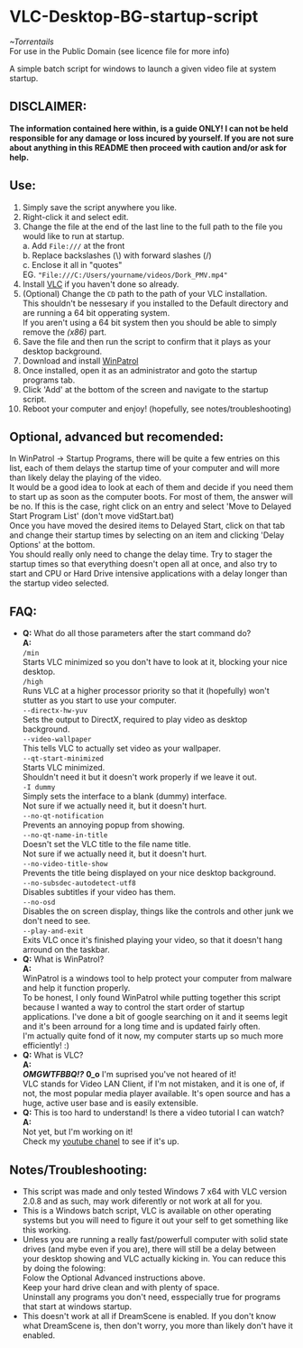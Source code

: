 VLC-Desktop-BG-startup-script
=============================

*~Torrentails*  
For use in the Public Domain (see licence file for more info)

A simple batch script for windows to launch a given video file at system startup.

DISCLAIMER:
-----------------------------

**The information contained here within, is a guide ONLY! I can not be held responsible for any damage or loss incured by yourself. If you are not sure about anything in this README then proceed with caution and/or ask for help.**

Use:
-----------------------------

1.  Simply save the script anywhere you like. 
2.  Right-click it and select edit. 
3.  Change the file at the end of the last line to the full path to the file you would like to run at startup.  
    a. Add `File:///` at the front  
    b. Replace backslashes (\\) with forward slashes (/)  
    c. Enclose it all in "quotes"  
    EG. `"File:///C:/Users/yourname/videos/Dork_PMV.mp4"`    
4.  Install [VLC](http://www.videolan.org/vlc/download-windows.html) if you haven't done so already. 
5.  (Optional) Change the `CD` path to the path of your VLC installation.      
    This shouldn't be nessesary if you installed to the Default directory and are running a 64 bit opperating system.  
    If you aren't using a 64 bit system then you should be able to simply remove the *(x86)* part. 
6.  Save the file and then run the script to confirm that it plays as your desktop background. 
7.  Download and install [WinPatrol](http://www.winpatrol.com/) 
8.  Once installed, open it as an administrator and goto the startup programs tab. 
9.  Click 'Add' at the bottom of the screen and navigate to the startup script. 
10. Reboot your computer and enjoy! (hopefully, see notes/troubleshooting) 

Optional, advanced but recomended:
-----------------------------

In WinPatrol -> Startup Programs, there will be quite a few entries on this list, each of them delays the startup time of your computer and will more than likely delay the playing of the video.  
It would be a good idea to look at each of them and decide if you need them to start up as soon as the computer boots. For most of them, the answer will be no. If this is the case, right click on an entry and select 'Move to Delayed Start Program List' (don't move vidStart.bat)  
Once you have moved the desired items to Delayed Start, click on that tab and change their startup times by selecting on an item and clicking 'Delay Options' at the bottom.  
You should really only need to change the delay time. Try to stager the startup times so that everything doesn't open all at once, and also try to start and CPU or Hard Drive intensive applications with a delay longer than the startup video selected.  

FAQ:
-----------------------------

+   **Q:** What do all those parameters after the start command do?  
    **A:**  
    `/min`  
    Starts VLC minimized so you don't have to look at it, blocking your nice desktop.  
    `/high`  
    Runs VLC at a higher processor priority so that it (hopefully) won't stutter as you start to use your computer.  
    `--directx-hw-yuv`  
    Sets the output to DirectX, required to play video as desktop background.  
    `--video-wallpaper`  
    This tells VLC to actually set video as your wallpaper.  
    `--qt-start-minimized`  
    Starts VLC minimized.  
    Shouldn't need it but it doesn't work properly if we leave it out.  
    `-I dummy`  
    Simply sets the interface to a blank (dummy) interface.  
    Not sure if we actually need it, but it doesn't hurt.  
    `--no-qt-notification`  
    Prevents an annoying popup from showing.  
    `--no-qt-name-in-title`  
    Doesn't set the VLC title to the file name title.  
    Not sure if we actually need it, but it doesn't hurt.  
    `--no-video-title-show`  
    Prevents the title being displayed on your nice desktop background.  
    `--no-subsdec-autodetect-utf8`  
    Disables subtitles if your video has them.  
    `--no-osd`  
    Disables the on screen display, things like the controls and other junk we don't need to see.  
    `--play-and-exit`  
    Exits VLC once it's finished playing your video, so that it doesn't hang arround on the taskbar.
+   **Q:** What is WinPatrol?  
    **A:**  
    WinPatrol is a windows tool to help protect your computer from malware and help it function properly.  
    To be honest, I only found WinPatrol while putting together this script because I wanted a way to control the start order of startup applications. I've done a bit of google searching on it and it seems legit and it's been arround for a long time and is updated fairly often.  
    I'm actually quite fond of it now, my computer starts up so much more efficiently! :)
+   **Q:** What is VLC?  
    **A:**  
    ***OMGWTFBBQ!?*** **0_o** I'm suprised you've not heared of it!  
    VLC stands for Video LAN Client, if I'm not mistaken, and it is one of, if not, the most popular media player available. It's open source and has a huge, active user base and is easily extensible.  
+   **Q:** This is too hard to understand! Is there a video tutorial I can watch?  
    **A:**  
    Not yet, but I'm working on it!  
    Check my [youtube chanel](http://www.youtube.com/user/torrentails) to see if it's up.

Notes/Troubleshooting:
-----------------------------

+   This script was made and only tested Windows 7 x64 with VLC version 2.0.8 and as such, may work diferently or not work at all for you.
+   This is a Windows batch script, VLC is available on other operating systems but you will need to figure it out your self to get something like this working.
+   Unless you are running a really fast/powerfull computer with solid state drives (and mybe even if you are), there will still be a delay between your desktop showing and VLC actually kicking in. You can reduce this by doing the folowing:  
    Folow the Optional Advanced instructions above.  
    Keep your hard drive clean and with plenty of space.  
    Uninstall any programs you don't need, esspecially true for programs that start at windows startup. 
+   This doesn't work at all if DreamScene is enabled. If you don't know what DreamScene is, then don't worry, you more than likely don't have it enabled.